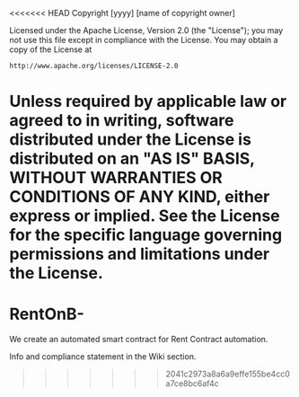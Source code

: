 <<<<<<< HEAD
Copyright [yyyy] [name of copyright owner]

Licensed under the Apache License, Version 2.0 (the "License");
you may not use this file except in compliance with the License.
You may obtain a copy of the License at

    http://www.apache.org/licenses/LICENSE-2.0

Unless required by applicable law or agreed to in writing, software
distributed under the License is distributed on an "AS IS" BASIS,
WITHOUT WARRANTIES OR CONDITIONS OF ANY KIND, either express or implied.
See the License for the specific language governing permissions and
limitations under the License.
=======
# RentOnB-
We create an automated smart contract for Rent Contract automation.

Info and compliance statement in the Wiki section. 
>>>>>>> 2041c2973a8a6a9effe155be4cc0a7ce8bc6af4c
